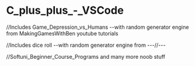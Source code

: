 # C_plus_plus_-_VSCode

//Includes  Game_Depression_vs_Humans  --with random generator engine from MakingGamesWithBen youtube tutorials 

//Includes dice roll --with random generator engine from ---//---

//Softuni_Beginner_Course_Programs and many more noob stuff 
